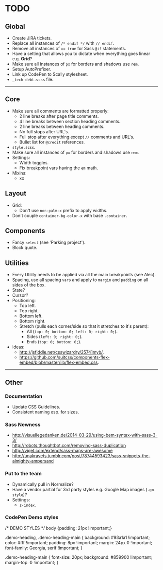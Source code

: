 # TODO

## Global

- Create JIRA tickets.
- Replace all instances of `/* endif */` with `// endif`.
- Remove all instances of `== true` for Sass `@if` statements.
- Have a setting that allows you to dictate when everything goes linear e.g. **Grid**?
- Make sure all instances of `px` for borders and shadows use `rem`.
- Setup AutoPrefixer.
- Link up CodePen to Scally stylesheet.
- `_tech-debt.scss` file.


---


## Core

- Make sure all comments are formatted properly:
  - 2 line breaks after page title comments.
  - 4 line breaks between section heading comments.
  - 2 line breaks between heading comments.
  - No full stops after URL's.
  - Full stop after everything except `//` comments and URL's.
  - Bullet list for `@credit` references.
- `style.scss`.
- Make sure all instances of `px` for borders and shadows use `rem`.
- Settings:
  - Width toggles.
  - Fix breakpoint vars having the `em` math.
- Mixins:
  - xx

## Layout

- Grid:
  - Don't use `non-palm-x` prefix to apply widths.
- Don't couple `container-bg-color-x` with base `.container`.

## Components

- Fancy `select` (see 'Parking project').
- Block quote.

## Utilities

- Every Utility needs to be applied via all the main breakpoints (see Alec).
- Spacing, use all spacing `var`s and apply to `margin` and `padding` on all sides of the box.
- State?
- Cursor?
- Positioning:
  - Top left.
  - Top right.
  - Bottom left.
  - Bottom right.
  - Stretch (pulls each corner/side so that it stretches to it's parent):
    - All (`top: 0; bottom: 0; left: 0; right: 0;`).
    - Sides (`left: 0; right: 0;`).
    - Ends (`top: 0; bottom: 0;`).
- Ideas:
  - <http://jsfiddle.net/csswizardry/25741myb/>.
  - <https://github.com/suitcss/components-flex-embed/blob/master/lib/flex-embed.css>.


---


## Other

### Documentation

- Update CSS Guidelines.
- Consistent naming esp. for sizes.

### Sass Newness

- <http://visuellegedanken.de/2014-03-29/using-bem-syntax-with-sass-3-3/>
- <http://robots.thoughtbot.com/removing-sass-duplication>
- <http://viget.com/extend/sass-maps-are-awesome>
- <http://unakravets.tumblr.com/post/78744593423/sass-snippets-the-almighty-ampersand>

### Put to the team

- Dynamically pull in Normalize?
- Have a vendor partial for 3rd party styles e.g. Google Map images (`.gm-style`)?
- Settings:
  - `z-index`.

### CodePen Demo styles

  /* DEMO STYLES */
  body {padding: 21px !important;}

  .demo-heading,
  .demo-heading-main {
    background: #93a1a1 !important;
    color: #fff !important;
    padding: 8px !important;
    margin: 24px 0 !important;
    font-family: Georgia, serif !important;
  }

  .demo-heading-main {
    font-size: 20px;
    background: #859900 !important;
    margin-top: 0 !important;
  }